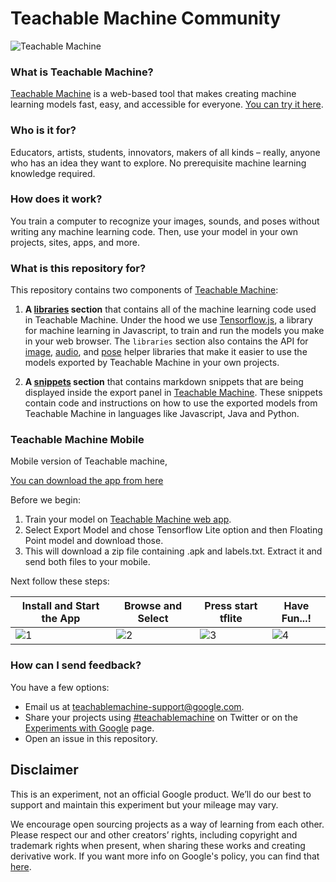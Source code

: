 # Teachable Machine Community

![Teachable Machine](./teachablemachine.gif)

### What is Teachable Machine?

[Teachable Machine](https://teachablemachine.withgoogle.com/) is a web-based tool that makes creating machine learning models fast, easy, and accessible for everyone. [You can try it here](https://teachablemachine.withgoogle.com/).

### Who is it for?
Educators, artists, students, innovators, makers of all kinds – really, anyone who has an idea they want to explore. No prerequisite machine learning knowledge required.

### How does it work?
You train a computer to recognize your images, sounds, and poses without writing any machine learning code. Then, use your model in your own projects, sites, apps, and more.

### What is this repository for?

This repository contains two components of [Teachable Machine](https://teachablemachine.withgoogle.com/):

1. **A [libraries](/libraries) section** that contains all of the machine learning code used in Teachable Machine. Under the hood we use [Tensorflow.js](https://www.tensorflow.org/js), a library for machine learning in Javascript, to train and run the models you make in your web browser. The `libraries` section also contains the API for [image](/libraries/image), [audio](/libraries/audio), and [pose](/libraries/pose) helper libraries that make it easier to use the models exported by Teachable Machine in your own projects.

2. **A [snippets](/snippets) section** that contains markdown snippets that are being displayed inside the export panel in [Teachable Machine](https://teachablemachine.withgoogle.com/). These snippets contain code and instructions on how to use the exported models from Teachable Machine in languages like Javascript, Java and Python.

### Teachable Machine Mobile
Mobile version of Teachable machine, 

[You can download the app from here](https://drive.google.com/file/d/17_ZnhH7BS9U8lktf9kpzR4e8hwB5_qp3/view?usp=sharing)

Before we begin:
1) Train your model on [Teachable Machine web app](https://teachablemachine.withgoogle.com/). 
2) Select Export Model and chose Tensorflow Lite option and then Floating Point model and download those. 
3) This will download a zip file containing .apk and labels.txt. Extract it and send both files to your mobile.

Next follow these steps:

| Install and Start the App | Browse and Select | Press start tflite | Have Fun...!
| --- | --- | --- | --- |
|![1](https://github.com/mstale007/Teachable_Machine_Mobile/blob/master/Images/a.jpg)|![2](https://github.com/mstale007/Teachable_Machine_Mobile/blob/master/Images/b.png)|![3](https://github.com/mstale007/Teachable_Machine_Mobile/blob/master/Images/c.png)|![4](https://github.com/mstale007/Teachable_Machine_Mobile/blob/master/Images/d.png)|

### How can I send feedback?

You have a few options:

* Email us at [teachablemachine-support@google.com](mailto:teachablemachine-support@google.com).
* Share your projects using [#teachablemachine](https://twitter.com/hashtag/teachablemachine) on Twitter or on the [Experiments with Google](https://experiments.withgoogle.com/submit) page.
* Open an issue in this repository.



## Disclaimer

This is an experiment, not an official Google product. We’ll do our best to support and maintain this experiment but your mileage may vary.

We encourage open sourcing projects as a way of learning from each other. Please respect our and other creators’ rights, including copyright and trademark rights when present, when sharing these works and creating derivative work. If you want more info on Google's policy, you can find that [here](https://www.google.com/permissions/).
